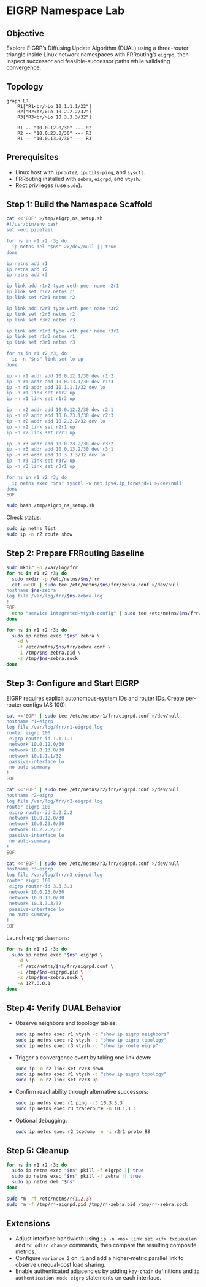 # EIGRP Namespace Lab

## Objective
Explore EIGRP’s Diffusing Update Algorithm (DUAL) using a three-router triangle inside Linux network namespaces with FRRouting’s `eigrpd`, then inspect successor and feasible-successor paths while validating convergence.

## Topology
```mermaid
graph LR
    R1["R1<br/>Lo 10.1.1.1/32"]
    R2["R2<br/>Lo 10.2.2.2/32"]
    R3["R3<br/>Lo 10.3.3.3/32"]

    R1 -- "10.0.12.0/30" --- R2
    R2 -- "10.0.23.0/30" --- R3
    R1 -- "10.0.13.0/30" --- R3
```

## Prerequisites
- Linux host with `iproute2`, `iputils-ping`, and `sysctl`.
- FRRouting installed with `zebra`, `eigrpd`, and `vtysh`.
- Root privileges (use `sudo`).

## Step 1: Build the Namespace Scaffold

```bash
cat <<'EOF' >/tmp/eigrp_ns_setup.sh
#!/usr/bin/env bash
set -euo pipefail

for ns in r1 r2 r3; do
  ip netns del "$ns" 2>/dev/null || true
done

ip netns add r1
ip netns add r2
ip netns add r3

ip link add r1r2 type veth peer name r2r1
ip link set r1r2 netns r1
ip link set r2r1 netns r2

ip link add r2r3 type veth peer name r3r2
ip link set r2r3 netns r2
ip link set r3r2 netns r3

ip link add r1r3 type veth peer name r3r1
ip link set r1r3 netns r1
ip link set r3r1 netns r3

for ns in r1 r2 r3; do
  ip -n "$ns" link set lo up
done

ip -n r1 addr add 10.0.12.1/30 dev r1r2
ip -n r1 addr add 10.0.13.1/30 dev r1r3
ip -n r1 addr add 10.1.1.1/32 dev lo
ip -n r1 link set r1r2 up
ip -n r1 link set r1r3 up

ip -n r2 addr add 10.0.12.2/30 dev r2r1
ip -n r2 addr add 10.0.23.1/30 dev r2r3
ip -n r2 addr add 10.2.2.2/32 dev lo
ip -n r2 link set r2r1 up
ip -n r2 link set r2r3 up

ip -n r3 addr add 10.0.23.2/30 dev r3r2
ip -n r3 addr add 10.0.13.2/30 dev r3r1
ip -n r3 addr add 10.3.3.3/32 dev lo
ip -n r3 link set r3r2 up
ip -n r3 link set r3r1 up

for ns in r1 r2 r3; do
  ip netns exec "$ns" sysctl -w net.ipv4.ip_forward=1 >/dev/null
done
EOF

sudo bash /tmp/eigrp_ns_setup.sh
```

Check status:

```bash
sudo ip netns list
sudo ip -n r2 route show
```

## Step 2: Prepare FRRouting Baseline

```bash
sudo mkdir -p /var/log/frr
for ns in r1 r2 r3; do
  sudo mkdir -p /etc/netns/$ns/frr
  cat <<EOF | sudo tee /etc/netns/$ns/frr/zebra.conf >/dev/null
hostname $ns-zebra
log file /var/log/frr/$ns-zebra.log
!
EOF
  echo "service integrated-vtysh-config" | sudo tee /etc/netns/$ns/frr/vtysh.conf >/dev/null
done

for ns in r1 r2 r3; do
  sudo ip netns exec "$ns" zebra \
    -d \
    -f /etc/netns/$ns/frr/zebra.conf \
    -i /tmp/$ns-zebra.pid \
    -z /tmp/$ns-zebra.sock
done
```

## Step 3: Configure and Start EIGRP
EIGRP requires explicit autonomous-system IDs and router IDs. Create per-router configs (AS 100):

```bash
cat <<'EOF' | sudo tee /etc/netns/r1/frr/eigrpd.conf >/dev/null
hostname r1-eigrp
log file /var/log/frr/r1-eigrpd.log
router eigrp 100
 eigrp router-id 1.1.1.1
 network 10.0.12.0/30
 network 10.0.13.0/30
 network 10.1.1.1/32
 passive-interface lo
 no auto-summary
!
EOF

cat <<'EOF' | sudo tee /etc/netns/r2/frr/eigrpd.conf >/dev/null
hostname r2-eigrp
log file /var/log/frr/r2-eigrpd.log
router eigrp 100
 eigrp router-id 2.2.2.2
 network 10.0.12.0/30
 network 10.0.23.0/30
 network 10.2.2.2/32
 passive-interface lo
 no auto-summary
!
EOF

cat <<'EOF' | sudo tee /etc/netns/r3/frr/eigrpd.conf >/dev/null
hostname r3-eigrp
log file /var/log/frr/r3-eigrpd.log
router eigrp 100
 eigrp router-id 3.3.3.3
 network 10.0.23.0/30
 network 10.0.13.0/30
 network 10.3.3.3/32
 passive-interface lo
 no auto-summary
!
EOF
```

Launch `eigrpd` daemons:

```bash
for ns in r1 r2 r3; do
  sudo ip netns exec "$ns" eigrpd \
    -d \
    -f /etc/netns/$ns/frr/eigrpd.conf \
    -i /tmp/$ns-eigrpd.pid \
    -z /tmp/$ns-zebra.sock \
    -A 127.0.0.1
done
```

## Step 4: Verify DUAL Behavior
- Observe neighbors and topology tables:

  ```bash
  sudo ip netns exec r1 vtysh -c "show ip eigrp neighbors"
  sudo ip netns exec r2 vtysh -c "show ip eigrp topology"
  sudo ip netns exec r3 vtysh -c "show ip route eigrp"
  ```

- Trigger a convergence event by taking one link down:

  ```bash
  sudo ip -n r2 link set r2r3 down
  sudo ip netns exec r1 vtysh -c "show ip eigrp topology"
  sudo ip -n r2 link set r2r3 up
  ```

- Confirm reachability through alternative successors:

  ```bash
  sudo ip netns exec r1 ping -c3 10.3.3.3
  sudo ip netns exec r3 traceroute -n 10.1.1.1
  ```

- Optional debugging:

  ```bash
  sudo ip netns exec r2 tcpdump -n -i r2r1 proto 88
  ```

## Step 5: Cleanup

```bash
for ns in r1 r2 r3; do
  sudo ip netns exec "$ns" pkill -f eigrpd || true
  sudo ip netns exec "$ns" pkill -f zebra || true
  sudo ip netns del "$ns"
done

sudo rm -rf /etc/netns/r{1,2,3}
sudo rm -f /tmp/r*-eigrpd.pid /tmp/r*-zebra.pid /tmp/r*-zebra.sock
```

## Extensions
- Adjust interface bandwidth using `ip -n <ns> link set <if> txqueuelen` and `tc qdisc change` commands, then compare the resulting composite metrics.
- Configure `variance 2` on `r1` and add a higher-metric parallel link to observe unequal-cost load sharing.
- Enable authenticated adjacencies by adding `key-chain` definitions and `ip authentication mode eigrp` statements on each interface.

